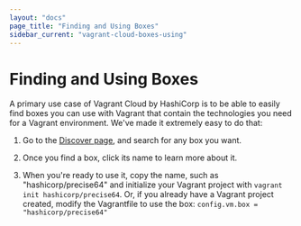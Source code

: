 ```yaml
---
layout: "docs"
page_title: "Finding and Using Boxes"
sidebar_current: "vagrant-cloud-boxes-using"
---
```


# Finding and Using Boxes

A primary use case of Vagrant Cloud by HashiCorp is to be able to easily find
boxes you can use with Vagrant that contain the technologies you need
for a Vagrant environment. We've made it extremely easy to do that:

1. Go to the [Discover page](https://vagrantcloud.com/discover), and search for
   any box you want.

1. Once you find a box, click its name to learn more about it.

1. When you're ready to use it, copy the name, such as "hashicorp/precise64"
   and initialize your Vagrant project with `vagrant init hashicorp/precise64`.
   Or, if you already have a Vagrant project created, modify the Vagrantfile
   to use the box: `config.vm.box = "hashicorp/precise64"`
